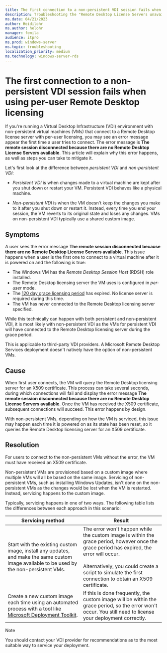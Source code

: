 ```yaml
---
title: The first connection to a non-persistent VDI session fails when using per-user Remote Desktop licensing
description: Troubleshooting the "Remote Desktop License Servers unavailable" error when trying to connect to a remote session using non-persistent VDI and per-user Remote Desktop licensing.
ms.date: 04/21/2023
author: Heidilohr
ms.author: helohr
manager: femila
audience: itpro
ms.prod: windows-server
ms.topic: troubleshooting
localization_priority: medium
ms.technology: windows-server-rds
---
```


# The first connection to a non-persistent VDI session fails when using per-user Remote Desktop licensing

If you're running a Virtual Desktop Infrastructure (VDI) environment with non-persistent virtual machines (VMs) that connect to a Remote Desktop license server with per-user licensing, you may see an error message appear the first time a user tries to connect. The error message is **The remote session disconnected because there are no Remote Desktop License Servers available**. This article will explain why this error happens, as well as steps you can take to mitigate it.

Let's first look at the difference between *persistent VDI* and *non-persistent VDI*:

- *Persistent VDI* is when changes made to a virtual machine are kept after you shut down or restart your VM. Persistent VDI behaves like a physical machine.

- *Non-persistent VDI* is when the VM doesn't keep the changes you make to it after you shut down or restart it. Instead, every time you end your session, the VM reverts to its original state and loses any changes. VMs on non-persistent VDI typically use a shared custom image.

## Symptoms
A user sees the error message **The remote session disconnected because there are no Remote Desktop License Servers available**. This issue happens when a user is the first one to connect to a virtual machine after it is powered on and the following is true:

- The Windows VM has the *Remote Desktop Session Host* (RDSH) role installed.
- The Remote Desktop licensing server the VM uses is configured in *per-user* mode.
- The [120 day grace licensing period](/windows-server/remote/remote-desktop-services/rds-client-access-license) has expired. No license server is required during this time.
- The VM has never connected to the Remote Desktop licensing server specified.

While this technically can happen with both persistent and non-persistent VDI, it is most likely with non-persistent VDI as the VMs for persistent VDI will have connected to the Remote Desktop licensing server during the grace period.

This is applicable to third-party VDI providers. A Microsoft Remote Desktop Services deployment doesn't natively have the option of non-persistent VMs.

## Cause

When first user connects, the VM will query the Remote Desktop licensing server for an X509 certificate. This process can take several seconds, during which connections will fail and display the error message **The remote session disconnected because there are no Remote Desktop License Servers available**. Once the VM has received the X509 certificate, subsequent connections will succeed. This error happens by design.

With non-persistent VMs, depending on how the VM is serviced, this issue may happen each time it is powered on as its state has been reset, so it queries the Remote Desktop licensing server for an X509 certificate.

## Resolution

For users to connect to the non-persistent VMs without the error, the VM must have received an X509 certificate.

Non-persistent VMs are provisioned based on a custom image where multiple VMs will all be based on the same image. Servicing of non-persistent VMs, such as installing Windows Updates, isn't done on the non-persistent VMs as the changes would be lost when the VM is restarted. Instead, servicing happens to the custom image. 

Typically, servicing happens in one of two ways. The following table lists the differences between each approach in this scenario:

| Servicing method | Result |
|--|--|
| Start with the existing custom image, install any updates, and make the same custom image available to be used by the non-persistent VMs. | The error won't happen while the custom image is within the grace period, however once the grace period has expired, the error will occur.<br /><br />Alternatively, you could create a script to simulate the first connection to obtain an X509 certificate. |
| Create a new custom image each time using an automated process with a tool like [Microsoft Deployment Toolkit](windows/deployment/deploy-windows-mdt/get-started-with-the-microsoft-deployment-toolkit). | If this is done frequently, the custom image will be within the grace period, so the error won't occur. You still need to license your deployment correctly. |

> [!NOTE]
> You should contact your VDI provider for recommendations as to the most suitable way to service your deployment.
